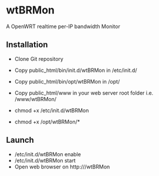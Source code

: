 # wtBRMon
A OpenWRT realtime per-IP bandwidth Monitor

## Installation
 - Clone Git repository

 - Copy public_html/bin/init.d/wtBRMon in /etc/init.d/
 - Copy public_html/bin/opt/wtBRMon in /opt/
 - Copy public_html/www in your web server root folder i.e. /www/wtBRMon/

 - chmod +x /etc/init.d/wtBRMon
 - chmod +x /opt/wtBRMon/*

## Launch
 - /etc/init.d/wtBRMon enable
 - /etc/init.d/wtBRMon start
 - Open web browser on http://<ROUTER-IP>/wtBRMon
